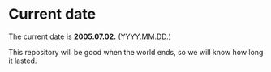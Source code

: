 # Current date

The current date is **2005.07.02.** (YYYY.MM.DD.)

This repository will be good when the world ends, so we will know how long it lasted.